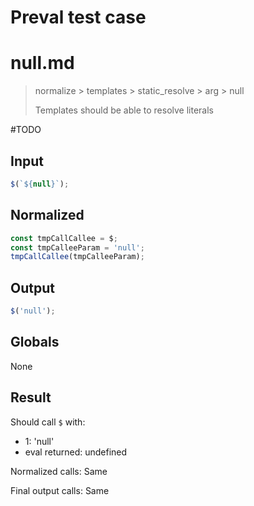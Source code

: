 # Preval test case

# null.md

> normalize > templates > static_resolve > arg > null
>
> Templates should be able to resolve literals

#TODO

## Input

`````js filename=intro
$(`${null}`);
`````

## Normalized

`````js filename=intro
const tmpCallCallee = $;
const tmpCalleeParam = 'null';
tmpCallCallee(tmpCalleeParam);
`````

## Output

`````js filename=intro
$('null');
`````

## Globals

None

## Result

Should call `$` with:
 - 1: 'null'
 - eval returned: undefined

Normalized calls: Same

Final output calls: Same
